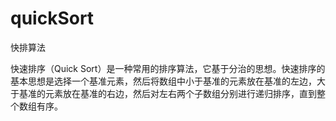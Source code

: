 # quickSort
快排算法

快速排序（Quick Sort）是一种常用的排序算法，它基于分治的思想。快速排序的基本思想是选择一个基准元素，然后将数组中小于基准的元素放在基准的左边，大于基准的元素放在基准的右边，然后对左右两个子数组分别进行递归排序，直到整个数组有序。

